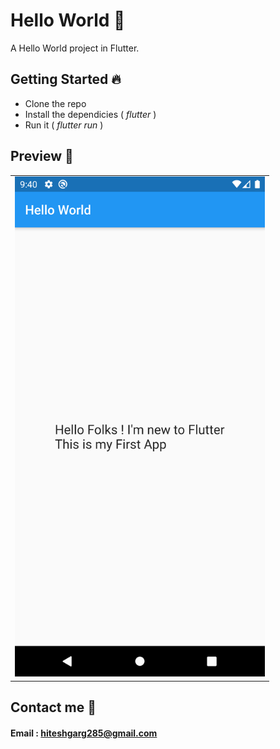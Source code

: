 # Hello World 👋

A Hello World project in Flutter.

## Getting Started 🔥

- Clone the repo
- Install the dependicies ( _flutter_ )
- Run it ( _flutter run_ )

## Preview 📸

|                                             |
| ------------------------------------------- |
| <img src="Screenshots/1ss.png" width="400"> |

## Contact me 📧

#### Email : hiteshgarg285@gmail.com
